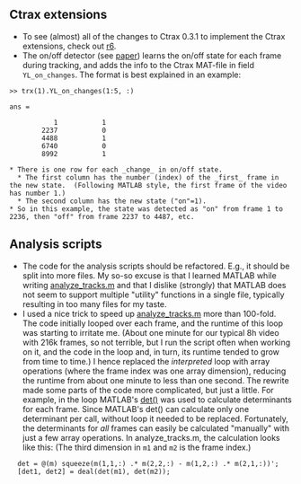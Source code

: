 ## Ctrax extensions ##

  * To see (almost) all of the changes to Ctrax 0.3.1 to implement the Ctrax extensions, check out [r6](https://code.google.com/p/yanglab-ctrax/source/detail?r=6).
  * The on/off detector (see [paper](http://arxiv.org/abs/1409.7272)) learns the on/off state for each frame during tracking, and adds the info to the Ctrax MAT-file in field `YL_on_changes`.  The format is best explained in an example:
```
>> trx(1).YL_on_changes(1:5, :)

ans =

           1           1
        2237           0
        4488           1
        6740           0
        8992           1
```
    * There is one row for each _change_ in on/off state.
      * The first column has the number (index) of the _first_ frame in the new state.  (Following MATLAB style, the first frame of the video has number 1.)
      * The second column has the new state ("on"=1).
    * So in this example, the state was detected as "on" from frame 1 to 2236, then "off" from frame 2237 to 4487, etc.

## Analysis scripts ##

  * The code for the analysis scripts should be refactored.  E.g., it should be split into more files.  My so-so excuse is that I learned MATLAB while writing [analyze\_tracks.m](https://code.google.com/p/yanglab-ctrax/source/browse/trunk/Ctrax-allmatlab/yanglab/analyze_tracks.m) and that I dislike (strongly) that MATLAB does not seem to support multiple "utility" functions in a single file, typically resulting in too many files for my taste.
  * I used a nice trick to speed up [analyze\_tracks.m](https://code.google.com/p/yanglab-ctrax/source/browse/trunk/Ctrax-allmatlab/yanglab/analyze_tracks.m) more than 100-fold.  The code initially looped over each frame, and the runtime of this loop was starting to irritate me.  (About one minute for our typical 8h video with 216k frames, so not terrible, but I run the script often when working on it, and the code in the loop and, in turn, its runtime tended to grow from time to time.)  I hence replaced the _interpreted_ loop with array operations (where the frame index was one array dimension), reducing the runtime from about one minute to less than one second.  The rewrite made some parts of the code more complicated, but just a little.  For example, in the loop MATLAB's [det()](http://www.mathworks.com/help/matlab/ref/det.html) was used to calculate determinants for each frame.  Since MATLAB's det() can calculate only one determinant per call, without loop it needed to be replaced.  Fortunately, the determinants for _all_ frames can easily be calculated "manually" with just a few array operations.  In analyze\_tracks.m, the calculation looks like this:  (The third dimension in `m1` and `m2` is the frame index.)
```
  det = @(m) squeeze(m(1,1,:) .* m(2,2,:) - m(1,2,:) .* m(2,1,:))';
  [det1, det2] = deal(det(m1), det(m2));
```